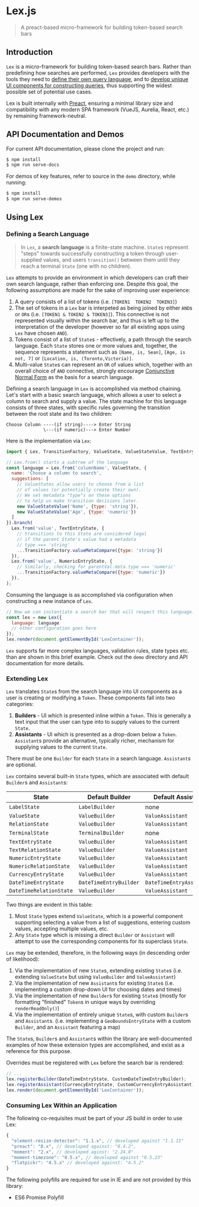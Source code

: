 # Lex.js

> A preact-based micro-framework for building token-based search bars

## Introduction

`Lex` is a micro-framework for building token-based search bars. Rather than predefining how searches are performed, `Lex` provides developers with the tools they need to [define their own query language](###defining-a-search-language), and to [develop unique UI components for constructing queries](###extending-lex), thus supporting the widest possible set of potential use cases.

Lex is built internally with [Preact](https://preactjs.com/), ensuring a minimal library size and compatibility with any modern SPA framework (VueJS, Aurelia, React, etc.) by remaining framework-neutral.

## API Documentation and Demos

For current API documentation, please clone the project and run:

```bash
$ npm install
$ npm run serve-docs
```

For demos of key features, refer to source in the `demo` directory, while running:

```bash
$ npm install
$ npm run serve-demos
```

## Using Lex

### Defining a Search Language

> In `Lex`, a **search language** is a finite-state machine. `State`s represent "steps" towards successfully constructing a token through user-supplied values, and users `transition()` between them until they reach a terminal `State` (one with no children).

`Lex` attempts to provide an environment in which developers can craft their own search language, rather than enforcing one. Despite this goal, the following assumptions are made for the sake of improving user experience:

1. A query consists of a list of tokens (i.e. `[TOKEN1  TOKEN2  TOKEN3]`)
1. The set of tokens in a `Lex` bar is interpeted as being joined by either `AND`s or `OR`s (i.e. `[TOKEN1 & TOKEN2 & TOKEN3]`). This connective is not represented visually within the search bar, and thus is left up to the interpretation of the developer (however so far all existing apps using `Lex` have chosen `AND`).
1. Tokens consist of a list of `State`s - effectively, a path through the search language. Each `State` stores one or more values and, together, the sequence represents a statement such as `[Name, is, Sean]`, `[Age, is not, 7]` or `[Location, is, (Toronto,Victoria)]`.
1. Multi-value `State`s can represent an `OR` of values which, together with an overall choice of `AND` connective, strongly encourage [Conjunctive Normal Form](https://en.wikipedia.org/wiki/Conjunctive_normal_form) as the basis for a search language.

Defining a search language in `Lex` is accomplished via method chaining. Let's start with a basic search language, which allows a user to select a column to search and supply a value. The state machine for this language consists of three states, with specific rules governing the transition between the root state and its two children:

```
Choose Column ----(if string)----> Enter String
              \---(if numeric)---> Enter Number
```

Here is the implementation via `Lex`:

```js
import { Lex, TransitionFactory, ValueState, ValueStateValue, TextEntryState, NumericEntryState } from 'lex';;

// Lex.from() starts a subtree of the language
const language = Lex.from('columnName', ValueState, {
  name: 'Choose a column to search',
  suggestions: [
    // ValueStates allow users to choose from a list
    // of values (or potentially create their own).
    // We set metadata "type"s on these options
    // to help us make transition decisions later.
    new ValueStateValue('Name', {type: 'string'}),
    new ValueStateValue('Age', {type: 'numeric'})
  ]
}).branch(
  Lex.from('value', TextEntryState, {
    // transitions to this State are considered legal
    // if the parent State's value had a metadata
    // type === 'string'
    ...TransitionFactory.valueMetaCompare({type: 'string'})
  }),
  Lex.from('value', NumericEntryState, {
    // Similarly, checking for parentVal.meta.type === 'numeric'
    ...TransitionFactory.valueMetaCompare({type: 'numeric'})
  }),
);
```

Consuming the language is as accomplished via configuration when constructing a new instance of `Lex`.

```js
// Now we can instantiate a search bar that will respect this language.
const lex = new Lex({
  language: language
  // other configuration goes here
});
lex.render(document.getElementById('LexContainer'));
```

`Lex` supports far more complex languages, validation rules, state types etc. than are shown in this brief example. Check out the `demo` directory and API documentation for more details.

### Extending Lex

`Lex` translates `State`s from the search language into UI components as a user is creating or modifying a `Token`. These components fall into two categories:

1. **Builders** - UI which is presented inline within a `Token`. This is generally a text input that the user can type into to supply values to the current `State`.
1. **Assistants** - UI which is presented as a drop-down below a `Token`. `Assistant`s provide an alternative, typically richer, mechanism for supplying values to the current `State`.

There must be one `Builder` for each `State` in a search language. `Assistant`s are optional.

`Lex` contains several built-in `State` types, which are associated with default `Builder`s and `Assistant`s:

 State | Default Builder | Default Assistant
------ | --------------- | -----------------
`LabelState` | `LabelBuilder` | none
`ValueState` | `ValueBuilder` | `ValueAssistant`
`RelationState` | `ValueBuilder` | `ValueAssistant`
`TerminalState` | `TerminalBuilder` | none
`TextEntryState` | `ValueBuilder` | `ValueAssistant`
`TextRelationState` | `ValueBuilder` | `ValueAssistant`
`NumericEntryState` | `ValueBuilder` | `ValueAssistant`
`NumericRelationState` | `ValueBuilder` | `ValueAssistant`
`CurrencyEntryState` | `ValueBuilder` | `ValueAssistant`
`DateTimeEntryState` | `DateTimeEntryBuilder` | `DateTimeEntryAssistant`
`DateTimeRelationState` | `ValueBuilder` | `ValueAssistant`

Two things are evident in this table:

1. Most `State` types extend `ValueState`, which is a powerful component supporting selecting a value from a list of suggestions, entering custom values, accepting multiple values, etc.
1. Any `State` type which is missing a direct `Builder` or `Assistant` will attempt to use the corresponding components for its superclass `State`.

`Lex` may be extended, therefore, in the following ways (in descending order of likelihood):

1. Via the implementation of new `State`s, extending existing `State`s (i.e. extending `ValueState` but using `ValueBuilder` and `ValueAssistant`)
1. Via the implementation of new `Assistant`s for existing `State`s (i.e. implementing a custom drop-down UI for choosing dates and times)
1. Via the implementation of new `Builder`s for existing `State`s (mostly for formatting "finished" `Token`s in unique ways by overriding `renderReadOnly()`)
1. Via the implementation of entirely unique `State`s, with custom `Builder`s and `Assistant`s. (i.e. implementing a `GeoBoundsEntryState` with a custom `Builder`, and an `Assistant` featuring a map)

The `State`s, `Builder`s and `Assistant`s within the library are well-documented examples of how these extension types are accomplished, and exist as a reference for this purpose.

Overrides must be registered with `Lex` before the search bar is rendered:

```js
// ...
lex.registerBuilder(DateTimeEntryState, CustomDateTimeEntryBuilder);
lex.registerAssistant(CurrencyEntryState, CustomCurrencyEntryAssistant);
lex.render(document.getElementById('LexContainer'));
```

### Consuming Lex Within an Application

The following co-requisites must be part of your JS build in order to use Lex:

```js
{
  "element-resize-detector": "1.1.x", // developed against "1.1.15"
  "preact": "8.x", // developed against: "8.4.2",
  "moment": "2.x", // developed aginst: "2.24.0"
  "moment-timezone": "0.5.x", // developed against "0.5.23"
  "flatpickr": "4.5.x" // developed against: "4.5.2"
}
```

The following polyfills are required for use in IE and are not provided by this library:

- ES6 Promise Polyfill
